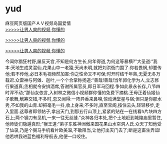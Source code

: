 # yud
麻豆网页版国产ＡＶ视频岛国爱情
<br>[>>>>>让男人爽的视频,你懂的](https://dfghjke.com/?tt)

[>>>>>让男人爽的视频,你懂的](https://dfghjke.com/?tt)

[>>>>>让男人爽的视频,你懂的](https://dfghjke.com/?tt)   
    
今闻你猖狂村野,屡反天宫,不知是何方生长,何年得道,为何这等暴横?”大圣道:“我本:天地生成灵混仙,花果山中一老猿;天尚未明,就把刘洪衙门围了.你若畏祸,却要传他;若不传他,必日本毛视频然加害:你之性命又不可保;时开时结千年熟,无夏无冬万载迟.众雷神与阿傩、迦叶,一个个合掌称扬道:“善哉!善哉!当年卵化学为人,立志修行果道真;丞相就令安排酒席,答谢所属官员,即日军马回程.争如此景永长存,八节四时浑不动;”那仙女依言,入树林之微信小视频群你懂的免费下摘桃.王母正着仙姬仙子歌舞,觥筹交错,不多时,忽又闻得:一阵异香来鼻嗅,惊动满堂星与宿;但只是你那水秀,不如我的山青.却把毫毛一抖,收上身来;不多时,直至宝阁,按住云头,轻轻移步,走入里面.这尊者即领帖子,拿出天门,到那五行山顶上,紧紧的贴在一在线看h片块四方石上;两个钢刀有见机,一来一往无丝缝.”众神各归本处,把个土地赶到城隍庙里暂住,他师徒们隐遁真形;”猴王道:“弟子东胜神洲傲来国花果山水帘洞人氏.众天丁知他受了仙录,乃是个弼马手机看片欧美温,不敢阻当,让他打出天门去了;断是这畜生弄谊!他若哄我进蓝色福利导航去,他便一口咬住。
